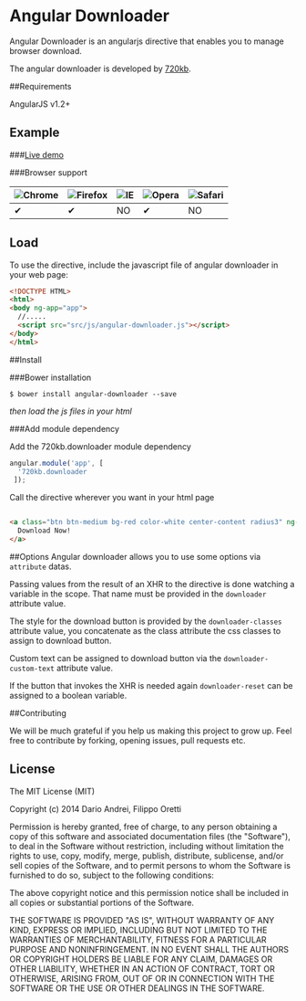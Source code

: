 Angular Downloader
==================


Angular Downloader is an angularjs directive that enables you to manage browser download.


The angular downloader is developed by [720kb](http://720kb.net).

##Requirements

AngularJS v1.2+

## Example

###[Live demo](https://720kb.github.io/angular-downloader)

###Browser support

![Chrome](https://raw.github.com/alrra/browser-logos/master/chrome/chrome_48x48.png) | ![Firefox](https://raw.github.com/alrra/browser-logos/master/firefox/firefox_48x48.png) | ![IE](https://raw.github.com/alrra/browser-logos/master/internet-explorer/internet-explorer_48x48.png) | ![Opera](https://raw.github.com/alrra/browser-logos/master/opera/opera_48x48.png) | ![Safari](https://raw.github.com/alrra/browser-logos/master/safari/safari_48x48.png)
--- | --- | --- | --- | --- |
 ✔ | ✔ | NO | ✔ | NO |

## Load

To use the directive, include the javascript file of angular downloader in your web page:

```html
<!DOCTYPE HTML>
<html>
<body ng-app="app">
  //.....
  <script src="src/js/angular-downloader.js"></script>
</body>
</html>
```

##Install

###Bower installation

```
$ bower install angular-downloader --save
```

_then load the js files in your html_

###Add module dependency

Add the 720kb.downloader module dependency

```js
angular.module('app', [
  '720kb.downloader
 ]);
```


Call the directive wherever you want in your html page

```html

<a class="btn btn-medium bg-red color-white center-content radius3" ng-click="downloadStuffFromAjax()" downloader="valueThatWillBePopulated" downloader-classes="btn btn-medium center-content bg-success color-white radius3" downloader-custom-text="Download Ready!" downloader-reset="resetDownload">
  Download Now!
</a>

```
##Options
Angular downloader allows you to use some options via `attribute` datas.

Passing values from the result of an XHR to the directive is done watching a variable in the scope. That name must be provided in the `downloader` attribute value.

The style for the download button is provided by the `downloader-classes` attribute value, you concatenate as the class attribute the css classes to assign to download button.

Custom text can be assigned to download button via the `downloader-custom-text` attribute value.

If the button that invokes the XHR is needed again `downloader-reset` can be assigned to a boolean variable.


##Contributing

We will be much grateful if you help us making this project to grow up.
Feel free to contribute by forking, opening issues, pull requests etc.

## License

The MIT License (MIT)

Copyright (c) 2014 Dario Andrei, Filippo Oretti

Permission is hereby granted, free of charge, to any person obtaining a copy of this software and associated documentation files (the "Software"), to deal in the Software without restriction, including without limitation the rights to use, copy, modify, merge, publish, distribute, sublicense, and/or sell copies of the Software, and to permit persons to whom the Software is furnished to do so, subject to the following conditions:

The above copyright notice and this permission notice shall be included in all copies or substantial portions of the Software.

THE SOFTWARE IS PROVIDED "AS IS", WITHOUT WARRANTY OF ANY KIND, EXPRESS OR IMPLIED, INCLUDING BUT NOT LIMITED TO THE WARRANTIES OF MERCHANTABILITY, FITNESS FOR A PARTICULAR PURPOSE AND NONINFRINGEMENT. IN NO EVENT SHALL THE AUTHORS OR COPYRIGHT HOLDERS BE LIABLE FOR ANY CLAIM, DAMAGES OR OTHER LIABILITY, WHETHER IN AN ACTION OF CONTRACT, TORT OR OTHERWISE, ARISING FROM, OUT OF OR IN CONNECTION WITH THE SOFTWARE OR THE USE OR OTHER DEALINGS IN THE SOFTWARE.
